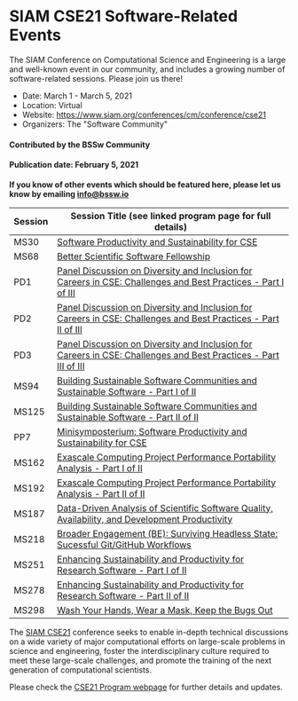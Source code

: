 # SIAM CSE21 Software-Related Events

<!-- deck text start --> 
The SIAM Conference on Computational Science and Engineering is a large and well-known event in our community, and includes a growing number of software-related sessions.  Please join us there!
<!-- deck text ends -->

- Date: March 1 - March 5, 2021
- Location: Virtual
- Website: https://www.siam.org/conferences/cm/conference/cse21 
- Organizers: The "Software Community"

<!-- Too many contributors, so we'll take a pass
#### Contributed by [Lois Curfman McInnes](https://github.com/curfman "Lois Curfman McInnes GitHub profile"), [Stuart Yates](https://github.com/ "GitHub profile"), [Hai Ah Nam](https://github.com/hnamlanl "Hai Ah Nam GitHub profile"), [Damian Rouson](https://github.com/ "GitHub profile"), [Kyle E. Niemeyer](https://github.com/ "GitHub profile"), [David E. Bernholdt](https://github.com/bernhold "David E. Bernholdt GitHub profile"), [Rene Gassmoeller](https://github.com/ "GitHub profile"), [Sandra Gesing](https://github.com/ "GitHub profile"), [Rinku Gupta](https://github.com/ "GitHub profile"), [Shoaib Sufi](https://github.com/ "GitHub profile"), [Anshu Dubey](https://github.com/ "GitHub profile"), [Boyana Norris](https://github.com/ "GitHub profile"), [Kanika Sood](https://github.com/ "GitHub profile")
-->
#### Contributed by the BSSw Community

#### Publication date: February 5, 2021

**If you know of other events which should be featured here, please let us know by emailing info@bssw.io**

Session | Session Title (see linked program page for full details)
--------|---------------------------------------------------------
MS30 | [Software Productivity and Sustainability for CSE](https://meetings.siam.org/sess/dsp_programsess.cfm?SESSIONCODE=70085)
MS68 | [Better Scientific Software Fellowship](https://meetings.siam.org/sess/dsp_programsess.cfm?SESSIONCODE=70202)
PD1 | [Panel Discussion on Diversity and Inclusion for Careers in CSE: Challenges and Best Practices - Part I of III](https://meetings.siam.org/sess/dsp_programsess.cfm?SESSIONCODE=71877)
PD2 | [Panel Discussion on Diversity and Inclusion for Careers in CSE: Challenges and Best Practices - Part II of III](https://meetings.siam.org/sess/dsp_programsess.cfm?SESSIONCODE=71878)
PD3 | [Panel Discussion on Diversity and Inclusion for Careers in CSE: Challenges and Best Practices - Part III of III](https://meetings.siam.org/sess/dsp_programsess.cfm?SESSIONCODE=71881)
MS94 | [Building Sustainable Software Communities and Sustainable Software - Part I of II](https://meetings.siam.org/sess/dsp_programsess.cfm?SESSIONCODE=70102)
MS125 | [Building Sustainable Software Communities and Sustainable Software - Part II of II](https://meetings.siam.org/sess/dsp_programsess.cfm?SESSIONCODE=70103)
PP7 | [Minisymposterium: Software Productivity and Sustainability for CSE](https://meetings.siam.org/sess/dsp_programsess.cfm?SESSIONCODE=70380)
MS162 | [Exascale Computing Project Performance Portability Analysis - Part I of II](https://meetings.siam.org/sess/dsp_programsess.cfm?SESSIONCODE=69992)
MS192 | [Exascale Computing Project Performance Portability Analysis - Part II of II](https://meetings.siam.org/sess/dsp_programsess.cfm?SESSIONCODE=69993)
MS187 | [Data-Driven Analysis of Scientific Software Quality, Availability, and Development Productivity](https://meetings.siam.org/sess/dsp_programsess.cfm?SESSIONCODE=70248)
MS218 | [Broader Engagement (BE): Surviving Headless State: Sucessful Git/GitHub Workflows](https://meetings.siam.org/sess/dsp_programsess.cfm?SESSIONCODE=70303)
MS251 | [Enhancing Sustainability and Productivity for Research Software - Part I of II](https://meetings.siam.org/sess/dsp_programsess.cfm?SESSIONCODE=70274)
MS278 | [Enhancing Sustainability and Productivity for Research Software - Part II of II](https://meetings.siam.org/sess/dsp_programsess.cfm?SESSIONCODE=70275)
MS298 | [Wash Your Hands, Wear a Mask, Keep the Bugs Out](https://meetings.siam.org/sess/dsp_programsess.cfm?SESSIONCODE=70066)

The [SIAM CSE21](https://www.siam.org/conferences/cm/conference/cse21) conference seeks to enable in-depth technical discussions on a wide variety of major computational efforts on large-scale problems in science and engineering, foster the interdisciplinary culture required to meet these large-scale challenges, and promote the training of the next generation of computational scientists. 

Please check the [CSE21 Program webpage](https://www.siam.org/conferences/cm/program/program-and-abstracts/cse21-program-abstracts) for further details and updates.


<!---
Publish: yes
RSS update: 2021-02-05
Categories: development, collaboration
Topics: software engineering, projects and organizations
Tags: conference
Level: 2
Prerequisites: default
Aggregate: none
--->
